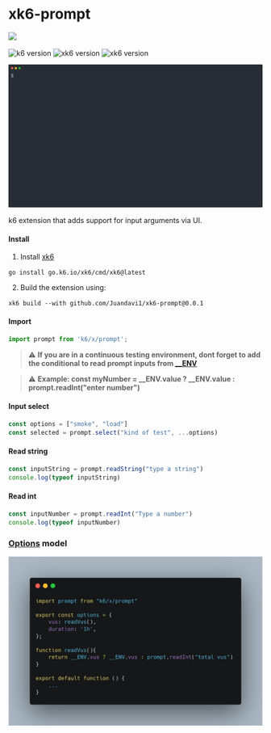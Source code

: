 # xk6-prompt

[<img src="gopher">](gopher.svg)


![k6 version](https://img.shields.io/badge/K6-v0.41.0-7d64ff)
![xk6 version](https://img.shields.io/badge/Xk6-v0.8.1-7d64ff)
![xk6 version](https://img.shields.io/badge/Go-v1.19-79d4fd)

![Alt text](prompt.svg)

k6 extension that adds support for input arguments via UI.


#### Install 

1. Install [xk6](https://github.com/grafana/xk6)
```shell
go install go.k6.io/xk6/cmd/xk6@latest
```
2. Build the extension using:

```shell
xk6 build --with github.com/Juandavi1/xk6-prompt@0.0.1
```

#### Import
```js
import prompt from 'k6/x/prompt';
```

> :warning: **If you are in a continuous testing environment, dont forget to add the conditional to read prompt inputs from [__ENV](https://k6.io/docs/using-k6/environment-variables/)**

> :warning: **Example: const myNumber = __ENV.value ? __ENV.value : prompt.readInt("enter number")**


#### Input select
```js
const options = ["smoke", "load"]
const selected = prompt.select("kind of test", ...options)
```

#### Read string
```js
const inputString = prompt.readString("type a string")
console.log(typeof inputString)
```

#### Read int
```js
const inputNumber = prompt.readInt("Type a number")
console.log(typeof inputNumber)
```

### [Options](https://k6.io/docs/es/usando-k6/opciones/) model 
![options](carbon.png)
